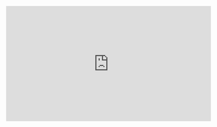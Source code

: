 <iframe width="560" height="315" src="https://www.youtube.com/embed/TtbGXiDx7MY" frameborder="0" allowfullscreen></iframe>

